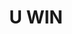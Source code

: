 ---
pid: pt399
title: U WIN
location_transcription: Penn Treaty Park
coordinates: "[-75.12897358391, 39.966135271658]"
zipcode: '19133'
gen_neighborhood: North Philadelphia
neighborhood: Fairhill,North Philadelphia
outside_phl: 
age: '2.5'
age_range: "<6"
instagram: 
image_file_name: pt_399.jpg
proposal_transcription: 
topic: Unknown
topic_summary: '0'
type: Other No Form
keywords_other: 
credit: Arielis
image_labels: A hand
twitter: 
facebook: 
permalink: "/monuments/pt399/"
layout: item-page
---